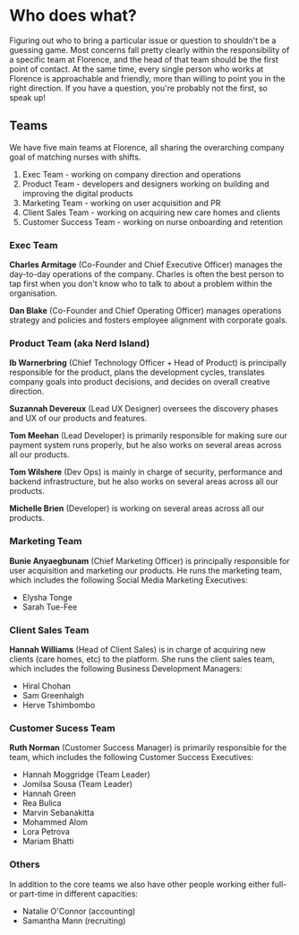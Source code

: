 # Who does what?

Figuring out who to bring a particular issue or question to shouldn't be a guessing game. Most concerns fall pretty clearly within the responsibility of a specific team at Florence, and the head of that team should be the first point of contact. At the same time, every single person who works at Florence is approachable and friendly, more than willing to point you in the right direction. If you have a question, you're probably not the first, so speak up!

## Teams
We have five main teams at Florence, all sharing the overarching company goal of matching nurses with shifts.

1. Exec Team - working on company direction and operations
2. Product Team - developers and designers working on building and improving the digital products
3. Marketing Team - working on user acquisition and PR
4. Client Sales Team - working on acquiring new care homes and clients
5. Customer Success Team - working on nurse onboarding and retention

### Exec Team

**Charles Armitage** (Co-Founder and Chief Executive Officer) manages the day-to-day operations of the company. Charles is often the best person to tap first when you don't know who to talk to about a problem within the organisation.

**Dan Blake** (Co-Founder and Chief Operating Officer) manages operations strategy and policies and fosters employee alignment with corporate goals.

### Product Team (aka Nerd Island)

**Ib Warnerbring** (Chief Technology Officer + Head of Product) is principally responsible for the product, plans the development cycles, translates company goals into product decisions, and decides on overall creative direction.

**Suzannah Devereux** (Lead UX Designer) oversees the discovery phases and UX of our products and features.

**Tom Meehan** (Lead Developer) is primarily responsible for making sure our payment system runs properly, but he also works on several areas across all our products.

**Tom Wilshere** (Dev Ops) is mainly in charge of security, performance and backend infrastructure, but he also works on several areas across all our products.

**Michelle Brien** (Developer) is working on several areas across all our products.

### Marketing Team

**Bunie Anyaegbunam** (Chief Marketing Officer) is principally responsible for user acquisition and marketing our products. He runs the marketing team, which includes the following Social Media Marketing Executives:

* Elysha Tonge
* Sarah Tue-Fee

### Client Sales Team

**Hannah Williams** (Head of Client Sales) is in charge of acquiring new clients (care homes, etc) to the platform. She runs the client sales team, which includes the following Business Development Managers:

* Hiral Chohan
* Sam Greenhalgh
* Herve Tshimbombo

### Customer Sucess Team

**Ruth Norman** (Customer Success Manager) is primarily responsible for the team, which includes the following Customer Success Executives:

* Hannah Moggridge (Team Leader)
* Jomilsa Sousa (Team Leader)
* Hannah Green
* Rea Bulica
* Marvin Sebanakitta
* Mohammed Alom
* Lora Petrova
* Mariam Bhatti

### Others
In addition to the core teams we also have other people working either full- or part-time in different capacities:

* Natalie O'Connor (accounting)
* Samantha Mann (recruiting)
